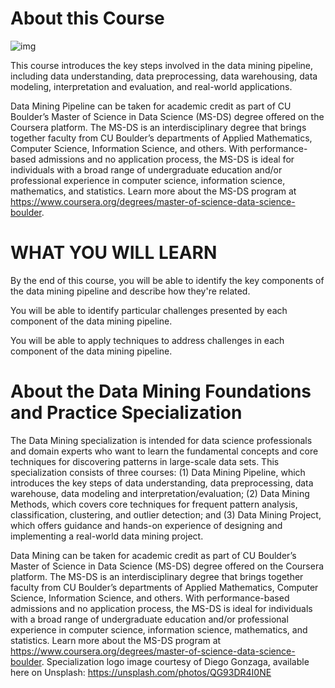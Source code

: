 # About this Course

![img](https://d3njjcbhbojbot.cloudfront.net/api/utilities/v1/imageproxy/https://coursera-course-photos.s3.amazonaws.com/45/e7e7f46971461daeb3a7fc8e5da28c/data_mining_pipeline_logo2_adjusted_with_text.png?auto=format%2Ccompress&dpr=1)

This course introduces the key steps involved in the data mining pipeline, including data understanding, data preprocessing, data warehousing, data modeling, interpretation and evaluation, and real-world applications.

Data Mining Pipeline can be taken for academic credit as part of CU Boulder’s Master of Science in Data Science (MS-DS) degree offered on the Coursera platform. The MS-DS is an interdisciplinary degree that brings together faculty from CU Boulder’s departments of Applied Mathematics, Computer Science, Information Science, and others. With performance-based admissions and no application process, the MS-DS is ideal for individuals with a broad range of undergraduate education and/or professional experience in computer science, information science, mathematics, and statistics. Learn more about the MS-DS program at https://www.coursera.org/degrees/master-of-science-data-science-boulder.

# WHAT YOU WILL LEARN

By the end of this course, you will be able to identify the key components of the data mining pipeline and describe how they're related.

You will be able to identify particular challenges presented by each component of the data mining pipeline.

You will be able to apply techniques to address challenges in each component of the data mining pipeline.

# About the Data Mining Foundations and Practice Specialization
The Data Mining specialization is intended for data science professionals and domain experts who want to learn the fundamental concepts and core techniques for discovering patterns in large-scale data sets. This specialization consists of three courses: (1) Data Mining Pipeline, which introduces the key steps of data understanding, data preprocessing, data warehouse, data modeling and interpretation/evaluation; (2) Data Mining Methods, which covers core techniques for frequent pattern analysis, classification, clustering, and outlier detection; and (3) Data Mining Project, which offers guidance and hands-on experience of designing and implementing a real-world data mining project.

Data Mining can be taken for academic credit as part of CU Boulder’s Master of Science in Data Science (MS-DS) degree offered on the Coursera platform. The MS-DS is an interdisciplinary degree that brings together faculty from CU Boulder’s departments of Applied Mathematics, Computer Science, Information Science, and others. With performance-based admissions and no application process, the MS-DS is ideal for individuals with a broad range of undergraduate education and/or professional experience in computer science, information science, mathematics, and statistics. Learn more about the MS-DS program at https://www.coursera.org/degrees/master-of-science-data-science-boulder. Specialization logo image courtesy of Diego Gonzaga, available here on Unsplash: https://unsplash.com/photos/QG93DR4I0NE

